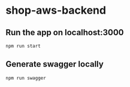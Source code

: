 # shop-aws-backend

## Run the app on localhost:3000
```
npm run start
```

## Generate swagger locally
```
npm run swagger
```